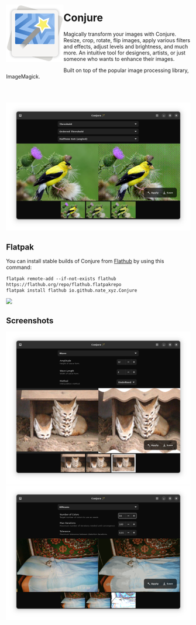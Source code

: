 <img src="/data/icons/hicolor/scalable/apps/io.github.nate_xyz.Conjure.svg" align="left" height="157px" vspace="20px">

Conjure
======

Magically transform your images with Conjure. 
Resize, crop, rotate, flip images, apply various filters and effects, adjust levels and brightness, and much more.
An intuitive tool for designers, artists, or just someone who wants to enhance their images.

Built on top of the popular image processing library, ImageMagick.

<br><br>

![Screenshot 0](./data/screenshots/conjure-0.png)

Flatpak
--------------

You can install stable builds of Conjure from [Flathub](https://flathub.org)
by using this command:

    flatpak remote-add --if-not-exists flathub https://flathub.org/repo/flathub.flatpakrepo
    flatpak install flathub io.github.nate_xyz.Conjure

<a href="https://flathub.org/apps/details/io.github.nate_xyz.Conjure"><img src="https://flathub.org/assets/badges/flathub-badge-en.png" width="200"/></a>


Screenshots
--------------
![Screenshot 1](./data/screenshots/conjure-1.png)
![Screenshot 2](./data/screenshots/conjure-2.png)